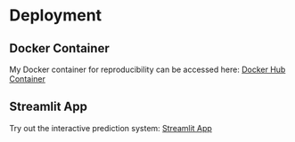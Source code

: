 # Deployment

## Docker Container
My Docker container for reproducibility can be accessed here:
[Docker Hub Container](https://hub.docker.com/r/harshithreddyaudipudi/final)

## Streamlit App
Try out the interactive prediction system:
[Streamlit App](http://54.82.122.94:8501)
